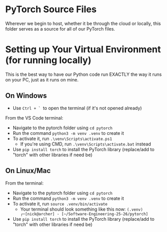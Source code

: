 # PyTorch Source Files

Wherever we begin to host, whether it be through the cloud or locally, this folder serves as a source for all of our PyTorch files.

# Setting up Your Virtual Environment (for running locally)

This is the best way to have our Python code run EXACTLY the way it runs on your PC, just as it runs on mine.

## On Windows
- Use ``Ctrl + ` ``to open the terminal (if it's not opened already)

From the VS Code terminal:
- Navigate to the pytorch folder using ``cd pytorch``
- Run the command ``python3 -m venv .venv`` to create it
- To activate it, run ``.\venv\Scripts\activate.ps1`` 
    - If you're using CMD, run ``.\venv\Scripts\activate.bat`` instead
- Use ``pip install torch`` to install the PyTorch library (replace/add to "torch" with other libraries if need be)
## On Linux/Mac
From the terminal:
- Navigate to the pytorch folder using ``cd pytorch``
- Run the command ``python3 -m venv .venv`` to create it
- To activate it, run ``source .venv/bin/activate``
    - Your terminal should look something like this now: ``(.venv) ┌─[nick@archer] - [~/Software-Engineering-25-26/pytorch]``
- Use ``pip install torch`` to install the PyTorch library (replace/add to "torch" with other libraries if need be)